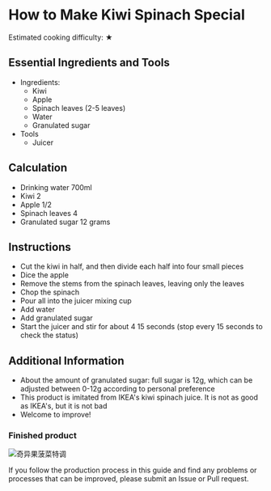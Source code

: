 # How to Make Kiwi Spinach Special

Estimated cooking difficulty: ★

## Essential Ingredients and Tools

- Ingredients:
  - Kiwi
  - Apple
  - Spinach leaves (2-5 leaves)
  - Water
  - Granulated sugar
- Tools
  - Juicer

## Calculation

- Drinking water 700ml
- Kiwi 2
- Apple 1/2
- Spinach leaves 4
- Granulated sugar 12 grams

## Instructions

- Cut the kiwi in half, and then divide each half into four small pieces
- Dice the apple
- Remove the stems from the spinach leaves, leaving only the leaves
- Chop the spinach
- Pour all into the juicer mixing cup
- Add water
- Add granulated sugar
- Start the juicer and stir for about 4 15 seconds (stop every 15 seconds to check the status)

## Additional Information

- About the amount of granulated sugar: full sugar is 12g, which can be adjusted between 0-12g according to personal preference
- This product is imitated from IKEA's kiwi spinach juice. It is not as good as IKEA's, but it is not bad
- Welcome to improve!

### Finished product

![奇异果菠菜特调](kiwi-example.jpg)

If you follow the production process in this guide and find any problems or processes that can be improved, please submit an Issue or Pull request.
